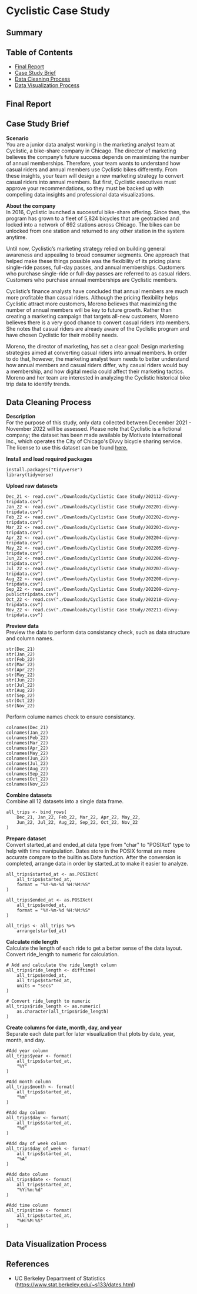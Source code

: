 # Cyclistic Case Study

## Summary

## Table of Contents
* [Final Report](#final-report)
* [Case Study Brief](#case-study-brief)
* [Data Cleaning Process](#data-cleaning-process)
* [Data Visualization Process](#data-visualization-process)


## Final Report


## Case Study Brief
**Scenario** <br>
You are a junior data analyst working in the marketing analyst team at Cyclistic, a bike-share company in Chicago. The director of marketing believes the company’s future success depends on maximizing the number of annual memberships. Therefore, your team wants to understand how casual riders and annual members use Cyclistic bikes differently. From these insights, your team will design a new marketing strategy to convert casual riders into annual members. But first, Cyclistic executives must approve your recommendations, so they must be backed up with compelling data insights and professional data visualizations.

**About the company** <br>
In 2016, Cyclistic launched a successful bike-share offering. Since then, the program has grown to a fleet of 5,824 bicycles that are geotracked and locked into a network of 692 stations across Chicago. The bikes can be unlocked from one station and returned to any other station in the system anytime. <br>

Until now, Cyclistic’s marketing strategy relied on building general awareness and appealing to broad consumer segments. One approach that helped make these things possible was the flexibility of its pricing plans: single-ride passes, full-day passes, and annual memberships. Customers who purchase single-ride or full-day passes are referred to as casual riders. Customers who purchase annual memberships are Cyclistic members. <br>

Cyclistic’s finance analysts have concluded that annual members are much more profitable than casual riders. Although the pricing flexibility helps Cyclistic attract more customers, Moreno believes that maximizing the number of annual members will be key to future growth. Rather than creating a marketing campaign that targets all-new customers, Moreno believes there is a very good chance to convert casual riders into members. She notes that casual riders are already aware of the Cyclistic program and have chosen Cyclistic for their mobility needs. <br>

Moreno, the director of marketing, has set a clear goal: Design marketing strategies aimed at converting casual riders into annual members. In order to do that, however, the marketing analyst team needs to better understand how annual members and casual riders differ, why casual riders would buy a membership, and how digital media could affect their marketing tactics. Moreno and her team are interested in analyzing the Cyclistic historical bike trip data to identify trends.


## Data Cleaning Process
**Description** <br>
For the purpose of this study, only data collected between December 2021 - November 2022 will be assessed. Please note that Cyclistic is a fictional company; the dataset has been made available by Motivate International Inc., which operates the City of Chicago's Divvy bicycle sharing service. The license to use this dataset can be found [here.](https://ride.divvybikes.com/data-license-agreement) <br>

**Install and load required packages** <br>
```
install.packages("tidyverse")
library(tidyverse)
```

**Upload raw datasets** <br>
```
Dec_21 <- read.csv("./Downloads/Cyclistic Case Study/202112-divvy-tripdata.csv")
Jan_22 <- read.csv("./Downloads/Cyclistic Case Study/202201-divvy-tripdata.csv")
Feb_22 <- read.csv("./Downloads/Cyclistic Case Study/202202-divvy-tripdata.csv")
Mar_22 <- read.csv("./Downloads/Cyclistic Case Study/202203-divvy-tripdata.csv")
Apr_22 <- read.csv("./Downloads/Cyclistic Case Study/202204-divvy-tripdata.csv")
May_22 <- read.csv("./Downloads/Cyclistic Case Study/202205-divvy-tripdata.csv")
Jun_22 <- read.csv("./Downloads/Cyclistic Case Study/202206-divvy-tripdata.csv")
Jul_22 <- read.csv("./Downloads/Cyclistic Case Study/202207-divvy-tripdata.csv")
Aug_22 <- read.csv("./Downloads/Cyclistic Case Study/202208-divvy-tripdata.csv")
Sep_22 <- read.csv("./Downloads/Cyclistic Case Study/202209-divvy-publictripdata.csv")
Oct_22 <- read.csv("./Downloads/Cyclistic Case Study/202210-divvy-tripdata.csv")
Nov_22 <- read.csv("./Downloads/Cyclistic Case Study/202211-divvy-tripdata.csv")
```

**Preview data** <br>
Preview the data to perform data consistancy check, such as data structure and column names. 
```
str(Dec_21)
str(Jan_22)
str(Feb_22)
str(Mar_22)
str(Apr_22)
str(May_22)
str(Jun_22)
str(Jul_22)
str(Aug_22)
str(Sep_22)
str(Oct_22)
str(Nov_22)
```
Perform colume names check to ensure consistancy.
```
colnames(Dec_21)
colnames(Jan_22)
colnames(Feb_22)
colnames(Mar_22)
colnames(Apr_22)
colnames(May_22)
colnames(Jun_22)
colnames(Jul_22)
colnames(Aug_22)
colnames(Sep_22)
colnames(Oct_22)
colnames(Nov_22)
```

**Combine datasets** <br>
Combine all 12 datasets into a single data frame.
```
all_trips <- bind_rows(
    Dec_21, Jan_22, Feb_22, Mar_22, Apr_22, May_22, 
    Jun_22, Jul_22, Aug_22, Sep_22, Oct_22, Nov_22
)
```

**Prepare dataset** <br>
Convert started_at and ended_at data type from "char" to "POSIXct" type to help with time manipulation. Dates store in the POSIX format are more accurate compare to the builtin as.Date function. After the conversion is completed, arrange data in order by started_at to make it easier to analyze.
```
all_trips$started_at <- as.POSIXct(
    all_trips$started_at,
    format = "%Y-%m-%d %H:%M:%S"
)

all_trips$ended_at <- as.POSIXct(
    all_trips$ended_at,
    format = "%Y-%m-%d %H:%M:%S"
)

all_trips <- all_trips %>%
    arrange(started_at)
```

**Calculate ride length** <br>
Calculate the length of each ride to get a better sense of the data layout. Convert ride_length to numeric for calculation.
```
# Add and calculate the ride_length column
all_trips$ride_length <- difftime(
    all_trips$ended_at,
    all_trips$started_at,
    units = "secs"
)

# Convert ride_length to numeric
all_trips$ride_length <- as.numeric(
    as.character(all_trips$ride_length)
)
```

**Create columns for date, month, day, and year** <br>
Separate each date part for later visualization that plots by date, year, month, and day.
```
#Add year column
all_trips$year <- format(
    all_trips$started_at,
    "%Y"
)

#Add month column
all_trips$month <- format(
    all_trips$started_at,
    "%m"
)

#Add day column
all_trips$day <- format(
    all_trips$started_at,
    "%d"
)

#Add day of week column
all_trips$day_of_week <- format(
    all_trips$started_at,
    "%A"
)

#Add date column
all_trips$date <- format(
    all_trips$started_at,
    "%Y:%m:%d"
)

#Add time column
all_trips$time <- format(
    all_trips$started_at,
    "%H:%M:%S"
)

```


## Data Visualization Process


## References
* UC Berkeley Department of Statistics (https://www.stat.berkeley.edu/~s133/dates.html)


